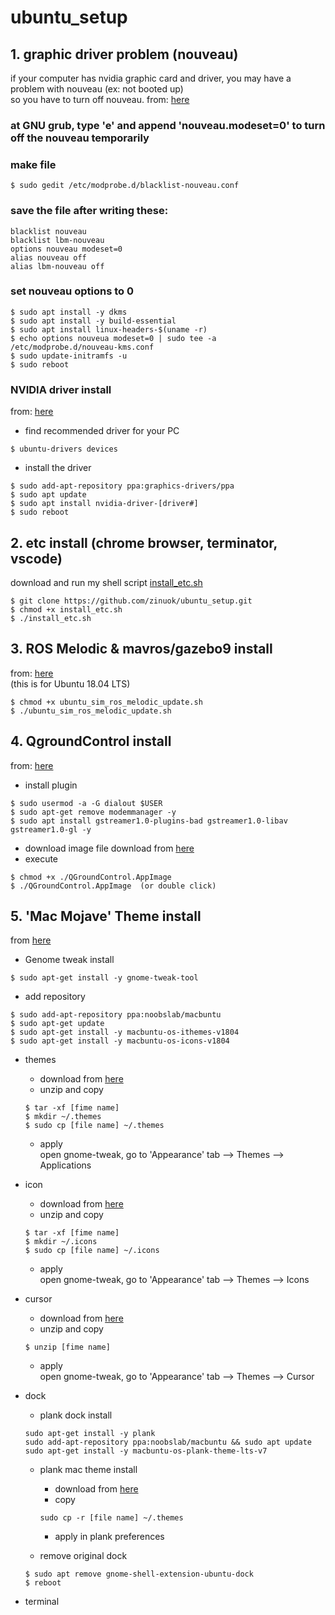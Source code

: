 # ubuntu_setup

## 1. graphic driver problem (nouveau)
if your computer has nvidia graphic card and driver, you may have a problem with nouveau (ex: not booted up)  
so you have to turn off nouveau. 
from: [here](https://blog.neonkid.xyz/66 "link")

### at GNU grub, type 'e' and append 'nouveau.modeset=0' to turn off the nouveau temporarily
### make file
```
$ sudo gedit /etc/modprobe.d/blacklist-nouveau.conf
```
### save the file after writing these:
```
blacklist nouveau
blacklist lbm-nouveau
options nouveau modeset=0
alias nouveau off
alias lbm-nouveau off
```
### set nouveau options to 0
```
$ sudo apt install -y dkms
$ sudo apt install -y build-essential
$ sudo apt install linux-headers-$(uname -r)
$ echo options nouveua modeset=0 | sudo tee -a /etc/modprobe.d/nouveau-kms.conf
$ sudo update-initramfs -u
$ sudo reboot
```
### NVIDIA driver install
from: [here](https://codechacha.com/ko/install-nvidia-driver-ubuntu/ "link")
* find recommended driver for your PC
```
$ ubuntu-drivers devices
```
* install the driver
```
$ sudo add-apt-repository ppa:graphics-drivers/ppa
$ sudo apt update
$ sudo apt install nvidia-driver-[driver#]
$ sudo reboot
```  
  
  
## 2. etc install (chrome browser, terminator, vscode)
download and run my shell script [install_etc.sh](https://github.com/zinuok/ubuntu_setup/blob/master/install_etc.sh "link")
```
$ git clone https://github.com/zinuok/ubuntu_setup.git
$ chmod +x install_etc.sh
$ ./install_etc.sh
```

## 3. ROS Melodic & mavros/gazebo9 install
from: [here](https://raw.githubusercontent.com/PX4/Devguide/v1.9.0/build_scripts/ubuntu_sim_ros_melodic.sh "link")  
(this is for Ubuntu 18.04 LTS)
```
$ chmod +x ubuntu_sim_ros_melodic_update.sh
$ ./ubuntu_sim_ros_melodic_update.sh
```

## 4. QgroundControl install
from: [here](https://docs.qgroundcontrol.com/en/getting_started/download_and_install.html "link")
* install plugin
```
$ sudo usermod -a -G dialout $USER
$ sudo apt-get remove modemmanager -y
$ sudo apt install gstreamer1.0-plugins-bad gstreamer1.0-libav gstreamer1.0-gl -y
```
* download image file
download from [here](https://s3-us-west-2.amazonaws.com/qgroundcontrol/latest/QGroundControl.AppImage "link")
* execute
```
$ chmod +x ./QGroundControl.AppImage
$ ./QGroundControl.AppImage  (or double click)
```


## 5. 'Mac Mojave' Theme install
from [here](https://itlearningcenter.tistory.com/entry/%E3%80%901804-LTS%E3%80%91%EC%9A%B0%EB%B6%84%ED%88%AC-%ED%85%8C%EB%A7%88-%EA%BE%B8%EB%AF%B8%EA%B8%B0 "link")

* Genome tweak install
```
$ sudo apt-get install -y gnome-tweak-tool
```
* add repository
```
$ sudo add-apt-repository ppa:noobslab/macbuntu
$ sudo apt-get update
$ sudo apt-get install -y macbuntu-os-ithemes-v1804
$ sudo apt-get install -y macbuntu-os-icons-v1804
```


* themes
  * download from [here](https://www.pling.com/p/1275087 "link")
  * unzip and copy
  ```
  $ tar -xf [fime name]
  $ mkdir ~/.themes
  $ sudo cp [file name] ~/.themes
  ```
  * apply  
    open gnome-tweak, go to 'Appearance' tab --> Themes --> Applications
    
* icon
  * download from [here](https://www.gnome-look.org/p/1210856/ "link")
  * unzip and copy
  ```
  $ tar -xf [fime name]
  $ mkdir ~/.icons
  $ sudo cp [file name] ~/.icons
  ```
  * apply  
    open gnome-tweak, go to 'Appearance' tab --> Themes --> Icons

* cursor
  * download from [here](https://www.gnome-look.org/p/1384420/ "link")
  * unzip and copy
  ```
  $ unzip [fime name]
  ```
  * apply  
    open gnome-tweak, go to 'Appearance' tab --> Themes --> Cursor

* dock
  * plank dock install
  ```
  sudo apt-get install -y plank
  sudo add-apt-repository ppa:noobslab/macbuntu && sudo apt update
  sudo apt-get install -y macbuntu-os-plank-theme-lts-v7
  ```
  * plank mac theme install
    * download from [here](https://www.gnome-look.org/p/1264834/ "link")
    * copy
    ```
    sudo cp -r [file name] ~/.themes
    ```
    * apply in plank preferences
    
  * remove original dock
  ```
  $ sudo apt remove gnome-shell-extension-ubuntu-dock
  $ reboot
  ```

* terminal

